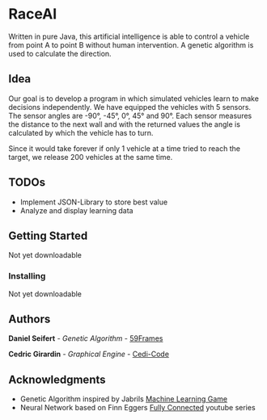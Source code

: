 # RaceAI

Written in pure Java, this artificial intelligence is able to control a vehicle from point A to point B without human intervention. A genetic algorithm is used to calculate the direction.

## Idea

Our goal is to develop a program in which simulated vehicles learn to make decisions independently. We have equipped the vehicles with 5 sensors. The sensor angles are -90°, -45°, 0°, 45° and 90°. Each sensor measures the distance to the next wall and with the returned values the angle is calculated by which the vehicle has to turn.

Since it would take forever if only 1 vehicle at a time tried to reach the target, we release 200 vehicles at the same time.

## TODOs

* Implement JSON-Library to store best value
* Analyze and display learning data

## Getting Started

Not yet downloadable

### Installing

Not yet downloadable

## Authors

**Daniel Seifert** - *Genetic Algorithm* - [59Frames](https://github.com/59Frames)

**Cedric Girardin** - *Graphical Engine* - [Cedi-Code](https://github.com/cedi-code)

## Acknowledgments

* Genetic Algorithm inspired by Jabrils [Machine Learning Game](https://www.youtube.com/watch?v=ZX2Hyu5WoFg&t=364s)
* Neural Network based on Finn Eggers [Fully Connected](https://www.youtube.com/watch?v=d3OtgsGcMLw) youtube series

